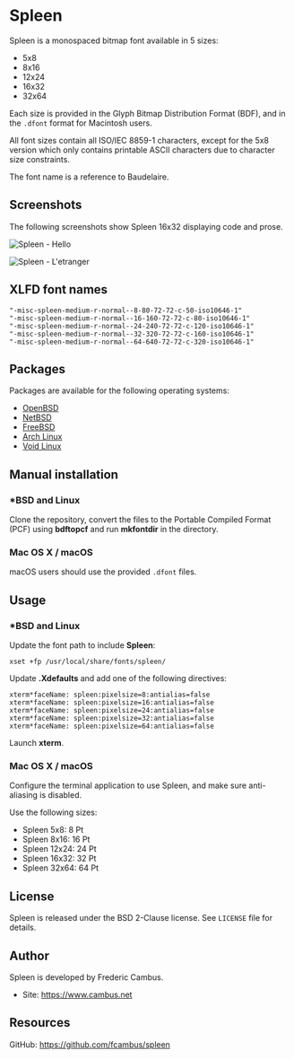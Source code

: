 # Spleen

Spleen is a monospaced bitmap font available in 5 sizes:

- 5x8
- 8x16
- 12x24
- 16x32
- 32x64

Each size is provided in the Glyph Bitmap Distribution Format (BDF), and
in the `.dfont` format for Macintosh users.

All font sizes contain all ISO/IEC 8859-1 characters, except for the 5x8
version which only contains printable ASCII characters due to character
size constraints.

The font name is a reference to Baudelaire.

## Screenshots

The following screenshots show Spleen 16x32 displaying code and prose.

![Spleen - Hello][1]

![Spleen - L'etranger][2]

## XLFD font names

```
"-misc-spleen-medium-r-normal--8-80-72-72-c-50-iso10646-1"
"-misc-spleen-medium-r-normal--16-160-72-72-c-80-iso10646-1"
"-misc-spleen-medium-r-normal--24-240-72-72-c-120-iso10646-1"
"-misc-spleen-medium-r-normal--32-320-72-72-c-160-iso10646-1"
"-misc-spleen-medium-r-normal--64-640-72-72-c-320-iso10646-1"
```

## Packages

Packages are available for the following operating systems:

- [OpenBSD][3]
- [NetBSD][4]
- [FreeBSD][5]
- [Arch Linux][6]
- [Void Linux][7]

## Manual installation

### *BSD and Linux

Clone the repository, convert the files to the Portable Compiled Format
(PCF) using **bdftopcf** and run **mkfontdir** in the directory.

### Mac OS X / macOS

macOS users should use the provided `.dfont` files.

## Usage

### *BSD and Linux

Update the font path to include **Spleen**:

	xset +fp /usr/local/share/fonts/spleen/

Update **.Xdefaults** and add one of the following directives:

	xterm*faceName: spleen:pixelsize=8:antialias=false
	xterm*faceName: spleen:pixelsize=16:antialias=false
	xterm*faceName: spleen:pixelsize=24:antialias=false
	xterm*faceName: spleen:pixelsize=32:antialias=false
	xterm*faceName: spleen:pixelsize=64:antialias=false

Launch **xterm**.

### Mac OS X / macOS

Configure the terminal application to use Spleen, and make sure anti-aliasing
is disabled.

Use the following sizes:

- Spleen 5x8: 8 Pt
- Spleen 8x16: 16 Pt
- Spleen 12x24: 24 Pt
- Spleen 16x32: 32 Pt
- Spleen 32x64: 64 Pt

## License

Spleen is released under the BSD 2-Clause license. See `LICENSE` file for
details.

## Author

Spleen is developed by Frederic Cambus.

- Site: https://www.cambus.net

## Resources

GitHub: https://github.com/fcambus/spleen

[1]: https://www.cambus.net/content/2018/09/spleen-hello.png
[2]: https://www.cambus.net/content/2018/09/spleen-etranger.png
[3]: https://cvsweb.openbsd.org/cgi-bin/cvsweb/ports/fonts/spleen/
[4]: http://pkgsrc.se/fonts/spleen
[5]: https://www.freshports.org/x11-fonts/spleen/
[6]: https://aur.archlinux.org/packages/bdf-spleen/
[7]: https://github.com/void-linux/void-packages/tree/master/srcpkgs/font-spleen
